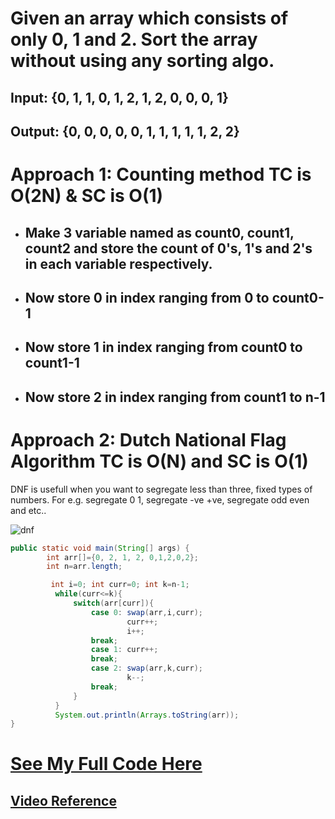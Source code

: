 # Given an array which consists of only 0, 1 and 2. Sort the array without using any sorting algo.

## **Input:** {0, 1, 1, 0, 1, 2, 1, 2, 0, 0, 0, 1}

## **Output:** {0, 0, 0, 0, 0, 1, 1, 1, 1, 1, 2, 2}

# Approach 1: **Counting method** TC is O(2N) & SC is O(1)

- ## Make 3 variable named as count0, count1, count2 and store the count of 0's, 1's and 2's in each variable respectively.
- ## Now store 0 in index ranging from **0 to count0-1**
- ## Now store 1 in index ranging from **count0 to count1-1**
- ## Now store 2 in index ranging from **count1 to n-1**

# Approach 2: **Dutch National Flag Algorithm** TC is O(N) and SC is O(1)

DNF is usefull when you want to segregate less than three, fixed types of numbers. For e.g. segregate 0 1, segregate -ve +ve, segregate odd even and etc..

![dnf](https://user-images.githubusercontent.com/71629248/132945345-10b6a765-e043-4255-a997-e472ac1223bb.png)


```java
public static void main(String[] args) {
		int arr[]={0, 2, 1, 2, 0,1,2,0,2};
		int n=arr.length;

		 int i=0; int curr=0; int k=n-1;
	      while(curr<=k){
	          switch(arr[curr]){
	              case 0: swap(arr,i,curr);
	              		  curr++;
	              		  i++;
	              break;
	              case 1: curr++;
	              break;
	              case 2: swap(arr,k,curr);
	              		  k--;
	              break;
	          }
	      }
	      System.out.println(Arrays.toString(arr));
}
```

# **[See My Full Code Here](./DNF012.java)**

## **[Video Reference](https://youtu.be/oaVa-9wmpns)**
